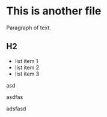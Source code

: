 # This is another file

Paragraph of text.

## H2

- list item 1
- list item 2
- list item 3

asd


asdfas


adsfasd
